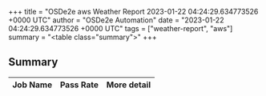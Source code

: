 +++
title = "OSDe2e aws Weather Report 2023-01-22 04:24:29.634773526 +0000 UTC"
author = "OSDe2e Automation"
date = "2023-01-22 04:24:29.634773526 +0000 UTC"
tags = ["weather-report", "aws"]
summary = "<table class=\"summary\"></table>"
+++
## Summary

| Job Name | Pass Rate | More detail |
|----------|-----------|-------------|





